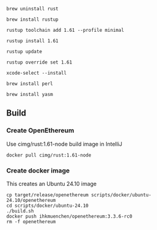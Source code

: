 
```shell
brew uninstall rust
```

```shell
brew install rustup
```

```shell
rustup toolchain add 1.61 --profile minimal
```

```shell
rustup install 1.61
```

```shell
rustup update
```

```shell
rustup override set 1.61
```

```shell
xcode-select --install
```

```shell
brew install perl
```

```shell
brew install yasm
```

## Build

### Create OpenEthereum

Use cimg/rust:1.61-node build image in IntelliJ

```shell
docker pull cimg/rust:1.61-node
```

### Create docker image

This creates an Ubuntu 24.10 image

```shell
cp target/release/openethereum scripts/docker/ubuntu-24.10/openethereum
cd scripts/docker/ubuntu-24.10
./build.sh
docker push ihkmuenchen/openethereum:3.3.6-rc0
rm -f openethereum
```
